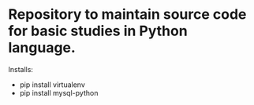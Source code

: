 # Repository to maintain source code for basic studies in Python language.

Installs:
- pip install virtualenv
- pip install mysql-python

